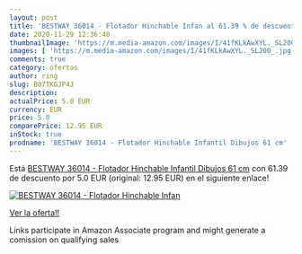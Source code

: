 ```yaml
---
layout: post
title: 'BESTWAY 36014 - Flotador Hinchable Infan al 61.39 % de descuento'
date: 2020-11-29 12:36:48
thumbnailImage: 'https://m.media-amazon.com/images/I/41fKLkAwXYL._SL200_.jpg'
images: [ 'https://m.media-amazon.com/images/I/41fKLkAwXYL._SL200_.jpg' ]
comments: true
category: ofertas
author: ring
slug: B07TKGJP4J
description:
actualPrice: 5.0 EUR
currency: EUR
price: 5.0
comparePrice: 12.95 EUR
inStock: true
prodname: 'BESTWAY 36014 - Flotador Hinchable Infantil Dibujos 61 cm'
---
```


Está [BESTWAY 36014 - Flotador Hinchable Infantil Dibujos 61 cm](https://www.amazon.es/dp/B07TKGJP4J/?tag=tolees-21) con 61.39 de descuento por 5.0 EUR (original: 12.95 EUR) en el siguiente enlace!

[![BESTWAY 36014 - Flotador Hinchable Infan](https://m.media-amazon.com/images/I/41fKLkAwXYL._SL200_.jpg)](https://www.amazon.es/dp/B07TKGJP4J/?tag=tolees-21)

[Ver la oferta!!](https://www.amazon.es/dp/B07TKGJP4J/?tag=tolees-21)

Links participate in Amazon Associate program and might generate a comission on qualifying sales


